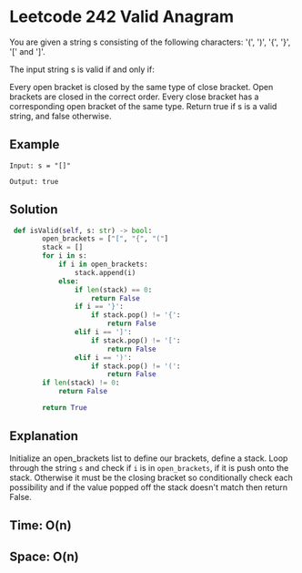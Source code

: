 # Leetcode 242 Valid Anagram

You are given a string s consisting of the following characters: '(', ')', '{', '}', '[' and ']'.

The input string s is valid if and only if:

Every open bracket is closed by the same type of close bracket.
Open brackets are closed in the correct order.
Every close bracket has a corresponding open bracket of the same type.
Return true if s is a valid string, and false otherwise.



## Example
```
Input: s = "[]"

Output: true
```

## Solution
```python
 def isValid(self, s: str) -> bool:
        open_brackets = ["[", "{", "("]
        stack = []
        for i in s:
            if i in open_brackets:
                stack.append(i)
            else:
                if len(stack) == 0:
                    return False
                if i == '}':
                    if stack.pop() != '{':
                        return False
                elif i == ']':
                    if stack.pop() != '[':
                        return False
                elif i == ')':
                    if stack.pop() != '(':
                        return False
        if len(stack) != 0:
            return False

        return True
```

## Explanation
Initialize an open_brackets list to define our brackets, define a stack.
Loop through the string `s` and check if `i` is in `open_brackets`, if it is push onto the stack. Otherwise it must be the closing bracket so conditionally check each possibility and if the value popped off the stack doesn't match then return False.
## Time: O(n)
## Space: O(n)